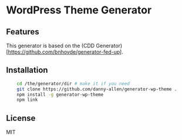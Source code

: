 
# WordPress Theme Generator

## Features
This generator is based on the (CDD Generator)[https://github.com/bnhovde/generator-fed-up].


## Installation
``` sh
    cd /the/generator/dir # make it if you need
    git clone https://github.com/danny-allen/generator-wp-theme .
    npm install -g generator-wp-theme
    npm link
```

## License

MIT
